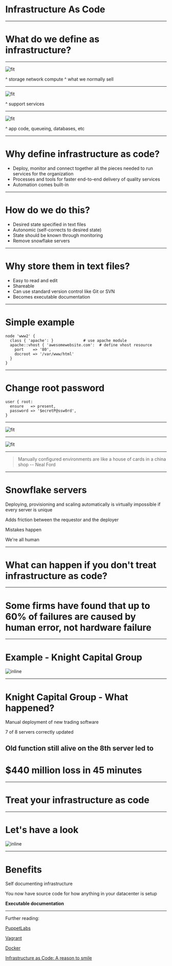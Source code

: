 # Infrastructure As Code

---

# What do we define as infrastructure?

---

![fit](http://i.imgur.com/950nSwL.png)

^ storage network compute
^ what we normally sell

---

![fit](http://i.imgur.com/L4T2mWr.png)

^ support services

---

![fit](http://i.imgur.com/M9FJ8La.png)

^ app code, queueing, databases, etc

---

# Why define infrastructure as code?

 - Deploy, monitor and connect together all the pieces needed to run services for the organization
 - Processes and tools for faster end-to-end delivery of quality services
 - Automation comes built-in

---

# How do we do this?

 - Desired state specified in text files
 - Autonomic (self-corrects to desired state)
 - State should be known through monitoring
 - Remove snowflake servers

---

# Why store them in text files?

 - Easy to read and edit
 - Shareable
 - Can use standard version control like Git or SVN
 - Becomes executable documentation

---

# Simple example

```
node 'www2' {
  class { 'apache': }             # use apache module
  apache::vhost { 'awesomewebsite.com':  # define vhost resource
    port    => '80',
    docroot => '/var/www/html'
  }
}
```

---

# Change root password

```
user { root:
  ensure   => present,
  password => '$ecretP@ssw0rd',
}
```

---

![fit](https://puppetlabs.com/wp-content/uploads/2012/03/PL_dataflow_notitle.png)

---

![fit](http://upload.wikimedia.org/wikipedia/commons/1/19/SDLC_-_Software_Development_Life_Cycle.jpg)

---

> Manually configured environments are like a house of cards in a china shop
-- Neal Ford

---

# Snowflake servers

Deploying, provisioning and scaling automatically is virtually impossible if every server is unique

Adds friction between the requestor and the deployer

Mistakes happen

We're all human

---

# What can happen if you don't treat infrastructure as code?

---

# Some firms have found that up to 60% of failures are caused by human error, not hardware failure

---

# Example - Knight Capital Group

![inline](https://infocus.emc.com/wp-content/uploads/2012/08/KCG.jpg)

---

# Knight Capital Group - What happened?

Manual deployment of new trading software

7 of 8 servers correctly updated

## Old function still alive on the 8th server led to
# $440 million loss in 45 minutes

---

# **Treat your infrastructure as code**

---

# Let's have a look

![inline](images/rackhd-logo.png)

---
# Benefits

Self documenting infrastructure

You now have source code for how anything in your datacenter is setup

**Executable documentation**

---

Further reading:

[PuppetLabs](http://puppetlabs.com)

[Vagrant](http://vagrantup.com)

[Docker](http://docker.com)

[Infrastructure as Code: A reason to smile](http://www.thoughtworks.com/insights/blog/infrastructure-code-reason-smile)
